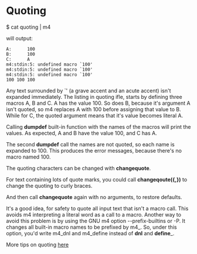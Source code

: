# Quoting

$ cat quoting | m4

will output:

    A:      100
    B:      100
    C:      A
    m4:stdin:5: undefined macro `100'
    m4:stdin:5: undefined macro `100'
    m4:stdin:5: undefined macro `100'
    100 100 100

Any text surrounded by `' (a grave accent and an acute accent) isn't expanded immediately.
The listing in quoting ifle, starts by defining three macros A, B and C.
A has the value 100. So does B, because it's argument A isn't quoted, so m4 replaces A with 100 before assigning that value to B. While for C,
the quoted argument means that it's value becomes literal A.

Calling __dumpdef__ built-in function with the names of the macros will print the values. As expected, A and B have the value 100, and C has A.

The second __dumpdef__ call the names are not quoted, so each name is expanded to 100. This produces the error messages, because there's no macro named 100.

The quoting characters can be changed with __changequote__.

For text containing lots of quote marks, you could call __changeqoute({,})__ to change the quoting to curly braces.

And then call __changequote__ again with no arguments, to restore defaults.

It's a good idea, for safety to quote all input text that isn't a macro call. This avoids m4 interpreting a literal word as a call to a macro. Another way to avoid this problem is by using the GNU m4 option --prefix-builtins or -P. It changes all built-in macro names to be prefixed by m4_. So, under this option, you'd write m4\_dnl and m4\_define instead of __dnl__ and __define___.

More tips on quoting [here](https://web.archive.org/web/20150403130114/http://owen.sj.ca.us/rkowen/howto/webpaging/m4tipsquote.html)
